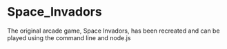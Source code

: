 # Space_Invadors
The original arcade game, Space Invadors, has been recreated and can be played using the command line and node.js
